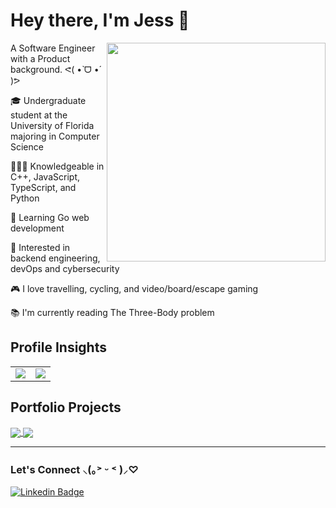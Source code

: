 # Hey there, I'm Jess 👋

<img src="https://images6.fanpop.com/image/photos/43700000/Gif-aggretsuko-43763387-498-278.gif?" align="right" min-width="400px" max-width="400px" width="350px">

A Software Engineer with a Product background.
ᕙ(  •̀ ᗜ •́  )ᕗ

🎓 Undergraduate student at the University of Florida majoring in Computer Science

👩🏽‍💻 Knowledgeable in C++, JavaScript, TypeScript, and Python

🌱 Learning Go web development

🚀 Interested in backend engineering, devOps and cybersecurity

🎮 I love travelling, cycling, and video/board/escape gaming

📚 I'm currently reading The Three-Body problem

## Profile Insights
<table border="0" style="border:none;">
  <tr>
    <td style="border:none;">
      <img src="https://github-readme-streak-stats.herokuapp.com/?user=jesslourenco&theme=midnight-purple&hide_border=true&date_format=M%20j%5B%2C%20Y%5D" />
    </td>
    <td style="border:none;">
      <img src="https://github-readme-stats.vercel.app/api/top-langs/?username=jesslourenco&theme=midnight-purple&hide_border=true&layout=compact&langs_count=10&hide=Handlebars&card_width=500" />
    </td>
  </tr>
</table>

## Portfolio Projects
<a href="https://github.com/jesslourenco/GoPay">
  <img align="center" src="https://github-readme-stats.vercel.app/api/pin/?username=jesslourenco&repo=GoPay&theme=midnight-purple&hide_border=true" />
</a>

<a href="https://github.com/jesslourenco/GameOfLife">
  <img align="center" src="https://github-readme-stats.vercel.app/api/pin/?username=jesslourenco&repo=GameOfLife&theme=midnight-purple&hide_border=true" />
</a>

---
### Let's Connect ⸜(｡˃ ᵕ ˂ )⸝♡
[![Linkedin Badge](https://img.shields.io/badge/-Jess%20Lourenco-blue?style=flat-square&logo=Linkedin&logoColor=white&link=https://www.linkedin.com/in/jesslourenco/)](https://www.linkedin.com/in/jesslourenco/)


<!--
**jesslourenco/jesslourenco** is a ✨ _special_ ✨ repository because its `README.md` (this file) appears on your GitHub profile.

Here are some ideas to get you started:

- 🔭 I’m currently working on ...
- 🌱 I’m currently learning ...
- 👯 I’m looking to collaborate on ...
- 🤔 I’m looking for help with ...
- 💬 Ask me about ...
- 📫 How to reach me: ...
- 😄 Pronouns: ...
- ⚡ Fun fact: ...
-->
